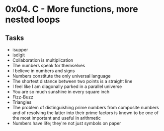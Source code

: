 # 0x04. C - More functions, more nested loops

## Tasks

* isupper
* isdigit
* Collaboration is multiplication
* The numbers speak for themselves
* I believe in numbers and signs
* Numbers constitute the only universal language
* The shortest distance between two points is a straight line
* I feel like I am diagonally parked in a parallel universe
* You are so much sunshine in every square inch
* Fizz-Buzz
* Triangles
* The problem of distinguishing prime numbers from composite numbers and of resolving the latter into their prime factors is known to be one of the most important and useful in arithmetic
* Numbers have life; they're not just symbols on paper
